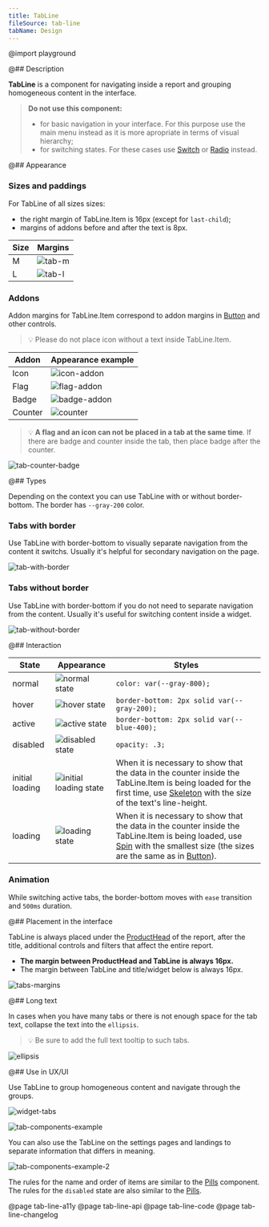 ```yaml
---
title: TabLine
fileSource: tab-line
tabName: Design
---
```


@import playground

@## Description

**TabLine** is a component for navigating inside a report and grouping homogeneous content in the interface.

> **Do not use this component:**
>
> - for basic navigation in your interface. For this purpose use the main menu instead as it is more apropriate in terms of visual hierarchy;
> - for switching states. For these cases use [Switch](/components/switch/) or [Radio](/components/radio/) instead.

@## Appearance

### Sizes and paddings

For TabLine of all sizes sizes:

- the right margin of TabLine.Item is 16px (except for `last-child`);
- margins of addons before and after the text is 8px.

| Size | Margins                    |
| ---- | -------------------------- |
| M    | ![tab-m](static/tab-m.png) |
| L    | ![tab-l](static/tab-l.png) |

### Addons

Addon margins for TabLine.Item correspond to addon margins in [Button](/components/button/) and other controls.

> 💡 Please do not place icon without a text inside TabLine.Item.

| Addon   | Appearance example               |
| ------- | -------------------------------- |
| Icon    | ![icon-addon](static/icon.png)   |
| Flag    | ![flag-addon](static/flag.png)   |
| Badge   | ![badge-addon](static/badge.png) |
| Counter | ![counter](static/counter.png)   |

> 💡 **A flag and an icon can not be placed in a tab at the same time**. If there are badge and counter inside the tab, then place badge after the counter.

![tab-counter-badge](static/monster.png)

@## Types

Depending on the context you can use TabLine with or without border-bottom. The border has `--gray-200` color.

### Tabs with border

Use TabLine with border-bottom to visually separate navigation from the content it switchs. Usually it's helpful for secondary navigation on the page.

![tab-with-border](static/tab-with-border.png)

### Tabs without border

Use TabLine with border-bottom if you do not need to separate navigation from the content. Usually it's useful for switching content inside a widget.

![tab-without-border](static/tab-without-border.png)

@## Interaction

| State           | Appearance                                           | Styles                                                                                                                                                                                                               |
| --------------- | ---------------------------------------------------- | -------------------------------------------------------------------------------------------------------------------------------------------------------------------------------------------------------------------- |
| normal          | ![normal state](static/normal-active.png)            | `color: var(--gray-800);`                                                                                                                                                                                            |
| hover           | ![hover state](static/hover.png)                     | `border-bottom: 2px solid var(--gray-200);`                                                                                                                                                                          |
| active          | ![active state](static/normal-active.png)            | `border-bottom: 2px solid var(--blue-400);`                                                                                                                                                                          |
| disabled        | ![disabled state](static/disabled.png)               | `opacity: .3;`                                                                                                                                                                                                       |
| initial loading | ![initial loading state](static/initial-loading.png) | When it is necessary to show that the data in the counter inside the TabLine.Item is being loaded for the first time, use [Skeleton](/components/skeleton/) with the size of the text's line-height.                 |
| loading         | ![loading state](static/loading.png)                 | When it is necessary to show that the data in the counter inside the TabLine.Item is being loaded, use [Spin](/components/spin/) with the smallest size (the sizes are the same as in [Button](/components/button)). |

### Animation

While switching active tabs, the border-bottom moves with `ease` transition and `500ms` duration.

@## Placement in the interface

TabLine is always placed under the [ProductHead](/components/product-head/) of the report, after the title, additional controls and filters that affect the entire report.

- **The margin between ProductHead and TabLine is always 16px.**
- The margin between TabLine and title/widget below is always 16px.

![tabs-margins](static/tabs-margins.png)

@## Long text

In cases when you have many tabs or there is not enough space for the tab text, collapse the text into the `ellipsis`.

> 💡 Be sure to add the full text tooltip to such tabs.

![ellipsis](static/ellipsis.png)

@## Use in UX/UI

Use TabLine to group homogeneous content and navigate through the groups.

![widget-tabs](static/tab-without-border.png)

![tab-components-example](static/tabs-example.png)

You can also use the TabLine on the settings pages and landings to separate information that differs in meaning.

![tab-components-example-2](static/tabs-example-2.png)

The rules for the name and order of items are similar to the [Pills](/components/pills/) component. The rules for the `disabled` state are also similar to the [Pills](/components/pills/).

@page tab-line-a11y
@page tab-line-api
@page tab-line-code
@page tab-line-changelog
